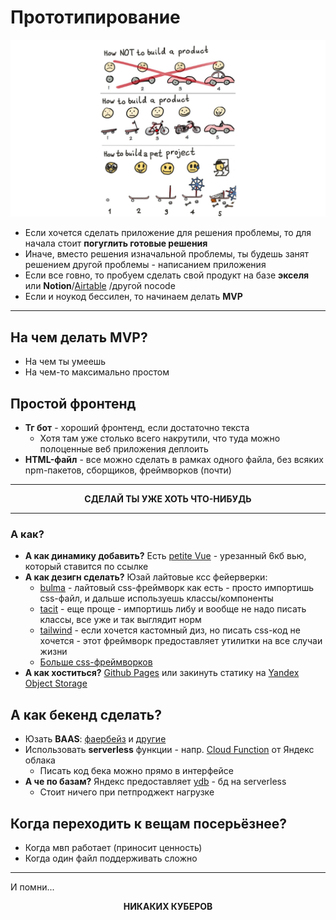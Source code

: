# Прототипирование

![](proto.jpg)

- Если хочется сделать приложение для решения проблемы, то для начала стоит **погуглить готовые решения**
- Иначе, вместо решения изначальной проблемы, ты будешь занят решением другой проблемы - написанием приложения
- Если все говно, то пробуем сделать свой продукт на базе **экселя** или **Notion**/[Airtable](https://www.airtable.com)
  /другой nocode
- Если и ноукод бессилен, то начинаем делать **MVP**

---

## На чем делать MVP?

- На чем ты умеешь
- На чем-то максимально простом

## Простой фронтенд

- **Тг бот** - хороший фронтенд, если достаточно текста
    - Хотя там уже столько всего накрутили, что туда можно полоценные веб приложения деплоить
- **HTML-файл** - все можно сделать в рамках одного файла, без всяких npm-пакетов, сборщиков, фреймворков (почти)

---

<p style="text-align: center"><b>СДЕЛАЙ ТЫ УЖЕ ХОТЬ ЧТО-НИБУДЬ</b></p>

---

### А как?

- **А как динамику добавить?** Есть [petite Vue](https://github.com/vuejs/petite-vue) - урезанный 6кб вью, который
  ставится
  по ссылке
- **А как дезигн сделать?** Юзай лайтовые ксс фейерверки:
    - [bulma](https://bulma.io/) - лайтовый css-фреймворк как есть - просто импортишь css-файл, и дальше используешь
      классы/компоненты
    - [tacit](https://yegor256.github.io/tacit/) - еще проще - импортишь либу и вообще не надо писать классы, все уже и
      так выглядит норм
    - [tailwind](https://tailwindcss.com/) - если хочется кастомный диз, но писать css-код не хочется - этот фреймворк
      предоставляет утилитки на все случаи жизни
    - [Больше css-фреймворков](https://github.com/troxler/awesome-css-frameworks)
- **А как хоститься?** [Github Pages](https://pages.github.com/) или закинуть статику
  на [Yandex Object Storage](https://cloud.yandex.ru/services/storage)

## А как бекенд сделать?

- Юзать **BAAS**: [фаербейз](https://firebase.google.com/) и [другие](https://www.youtube.com/watch?v=SXmYUalHyYk)
- Использовать **serverless** функции - напр. [Cloud Function](https://cloud.yandex.ru/services/functions) от Яндекс
  облака
    - Писать код бека можно прямо в интерфейсе
- **А че по базам?** Яндекс предоставляет [ydb](https://cloud.yandex.ru/services/ydb) - бд на serverless
    - Стоит ничего при петпроджект нагрузке

## Когда переходить к вещам посерьёзнее?

- Когда мвп работает (приносит ценность)
- Когда один файл поддерживать сложно

---

И помни...

<p style="text-align: center"><b>НИКАКИХ КУБЕРОВ</b></p>

